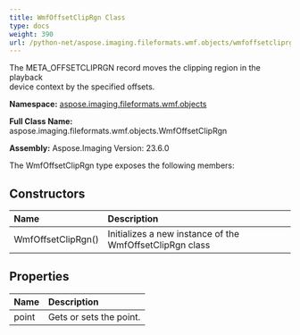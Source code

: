 ```yaml
---
title: WmfOffsetClipRgn Class
type: docs
weight: 390
url: /python-net/aspose.imaging.fileformats.wmf.objects/wmfoffsetcliprgn/
---
```


The META_OFFSETCLIPRGN record moves the clipping region in the playback<br/>                device context by the specified offsets.

**Namespace:** [aspose.imaging.fileformats.wmf.objects](/imaging/python-net/aspose.imaging.fileformats.wmf.objects/)

**Full Class Name:** aspose.imaging.fileformats.wmf.objects.WmfOffsetClipRgn

**Assembly:**  Aspose.Imaging Version: 23.6.0

The WmfOffsetClipRgn type exposes the following members:
## **Constructors**
|**Name**|**Description**|
| :- | :- |
|WmfOffsetClipRgn()|Initializes a new instance of the WmfOffsetClipRgn class|
## **Properties**
|**Name**|**Description**|
| :- | :- |
|point|Gets or sets the point.|
